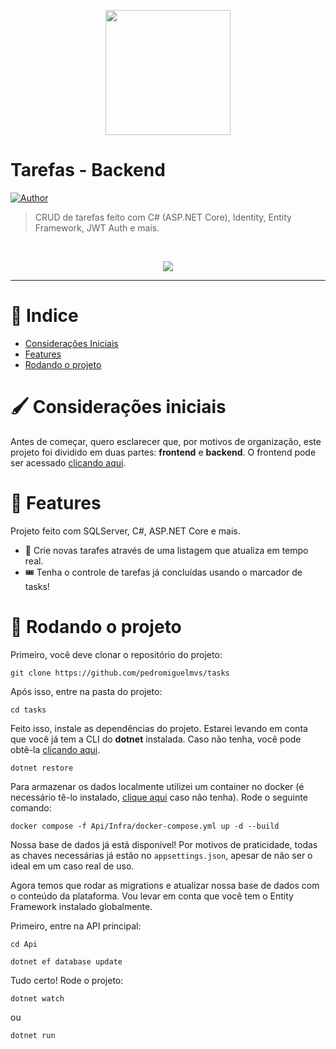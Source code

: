 <p align="center">
   <img src="https://i.imgur.com/wA3rXSd.png" width="200"/>
</p>

# Tarefas - Backend





[![Author](https://img.shields.io/badge/author-PedroMiguel-D54F44?style=flat-square)](https://github.com/pedromiguelmvs)


> CRUD de tarefas feito com C# (ASP.NET Core), Identity, Entity Framework, JWT Auth e mais.

<br />
<p align="center"><img src="https://i.imgur.com/h6fT2YJ.png"/></p>

---

# :pushpin: Indice

* [Considerações Iniciais](#paintbrush-considerações-iniciais)
* [Features](#rocket-features)
* [Rodando o projeto](#runner-rodando-o-projeto)

# :paintbrush: Considerações iniciais

Antes de começar, quero esclarecer que, por motivos de organização, este projeto foi dividido em duas partes: __frontend__ e __backend__. O frontend pode ser acessado [clicando aqui](https://github.com/pedromiguelmvs/tasks-front).

# :rocket: Features

Projeto feito com SQLServer, C#, ASP.NET Core e mais.

* 👤 Crie novas tarafes através de uma listagem que atualiza em tempo real.
* 🎟️ Tenha o controle de tarefas já concluídas usando o marcador de tasks!

# :runner: Rodando o projeto

Primeiro, você deve clonar o repositório do projeto:

```git clone https://github.com/pedromiguelmvs/tasks```

Após isso, entre na pasta do projeto:

```cd tasks```

Feito isso, instale as dependências do projeto. Estarei levando em conta que você já tem a CLI do __dotnet__ instalada.
Caso não tenha, você pode obtê-la [clicando aqui](https://learn.microsoft.com/pt-br/dotnet/core/install/linux).

```dotnet restore```

Para armazenar os dados localmente utilizei um container no docker (é necessário tê-lo instalado, [clique aqui](https://docs.docker.com/engine/install/ubuntu/) caso não tenha). Rode o seguinte comando:

```docker compose -f Api/Infra/docker-compose.yml up -d --build```

Nossa base de dados já está disponível! Por motivos de praticidade, todas as chaves necessárias já estão no `appsettings.json`, apesar de não ser o ideal em um caso real de uso.

Agora temos que rodar as migrations e atualizar nossa base de dados com o conteúdo da plataforma.
Vou levar em conta que você tem o Entity Framework instalado globalmente.

Primeiro, entre na API principal:

```cd Api```

```dotnet ef database update```

Tudo certo! Rode o projeto:

```dotnet watch```

ou

```dotnet run```
